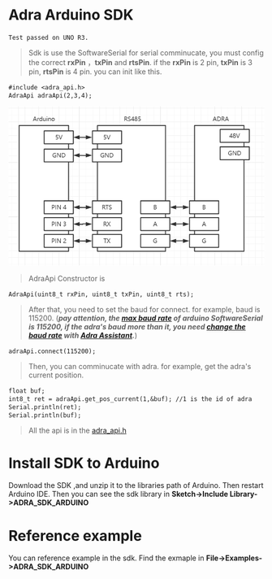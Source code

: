 # Adra Arduino SDK
    Test passed on UNO R3.

 >Sdk is use the SoftwareSerial for serial comminucate, you must config the correct **rxPin** ，**txPin** and **rtsPin**. if the **rxPin** is 2 pin, **txPin** is 3 pin, **rtsPin** is 4 pin. you can init like this.

    #include <adra_api.h>
    AdraApi adraApi(2,3,4);

<img src="./doc/line.png" style="width:600px">

>AdraApi Constructor is 

    AdraApi(uint8_t rxPin, uint8_t txPin, uint8_t rts);


>After that, you need to set the baud for connect. for example, baud is 115200. (***pay attention, the [max baud rate](https://www.arduino.cc/en/Reference/SoftwareSerialBegin) of arduino SoftwareSerial is 115200, if the adra's baud more than it, you need [change the baud rate](./doc/change_id.md) with [Adra Assistant](https://www.umbratek.com/download-center).***)

    adraApi.connect(115200);

>Then, you can comminucate with adra. for example, get the adra's current position.

    float buf;
    int8_t ret = adraApi.get_pos_current(1,&buf); //1 is the id of adra
    Serial.println(ret);
    Serial.println(buf);

> All the api is in the [adra_api.h](./src/adra_api.h)

# Install SDK to Arduino

Download the SDK ,and unzip it to the libraries path of Arduino. Then restart Arduino IDE. Then you can see the sdk library in **Sketch->Include Library->ADRA_SDK_ARDUINO**

<!-- <img src="./doc/sdk.png" style="width:600px"> -->

# Reference example

You can reference example in the sdk. Find the exmaple in **File->Examples->ADRA_SDK_ARDUINO**

<!-- <img src="./doc/example.png" style="width:600px"> -->